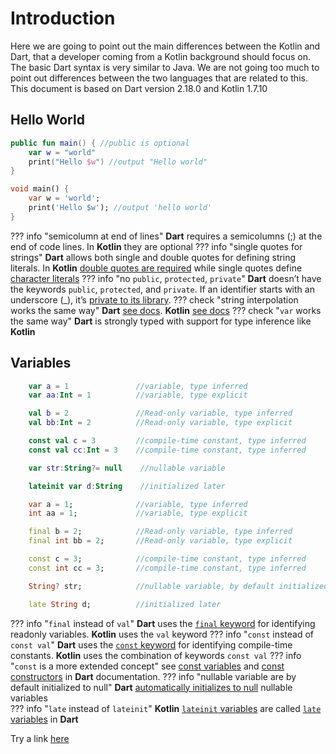 # Introduction
Here we are going to point out the main differences between the Kotlin and Dart, that
a developer coming from a Kotlin background should focus on.
The basic Dart syntax is very similar to Java. We are not going too much to point out differences
between the two languages that are related to this.
This document is based on Dart version 2.18.0 and Kotlin 1.7.10

## Hello World
```kotlin title="Kotlin"
public fun main() { //public is optional
    var w = "world"
    print("Hello $w") //output "Hello world"
}
```
```dart title="Dart"
void main() {
    var w = 'world';
    print('Hello $w'); //output 'hello world'
}

```
??? info "semicolumn at end of lines"
    **Dart** requires a semicolumns (;) at the end of code lines. In **Kotlin** they are optional
??? info "single quotes for strings"
    **Dart** allows both single and double quotes for defining string literals. In **Kotlin** [double quotes are required](https://kotlinlang.org/docs/strings.html#string-literals) while single quotes define [character literals](https://kotlinlang.org/docs/characters.html)
??? info "no ``public``, ``protected``, ``private``"
    **Dart** doesn’t have the keywords ``public``, ``protected``, and ``private``. If an identifier starts with an underscore (_), it’s [private to its library](https://dart.dev/guides/language/language-tour#libraries-and-visibility).
??? check "string interpolation works the same way"
    **Dart** [see docs](https://dart.dev/guides/language/language-tour#strings). **Kotlin**  [see docs](https://kotlinlang.org/docs/strings.html#string-templates)
??? check "``var`` works the same way"
    **Dart** is strongly typed with support for type inference like **Kotlin** 

## Variables
```kotlin title="Kotlin"
    var a = 1               //variable, type inferred
    var aa:Int = 1          //variable, type explicit

    val b = 2               //Read-only variable, type inferred
    val bb:Int = 2          //Read-only variable, type explicit

    const val c = 3         //compile-time constant, type inferred
    const val cc:Int = 3    //compile-time constant, type inferred

    var str:String?= null    //nullable variable

    lateinit var d:String    //initialized later
```
```dart title="Dart"
    var a = 1;              //variable, type inferred
    int aa = 1;             //variable, type explicit

    final b = 2;            //Read-only variable, type inferred
    final int bb = 2;       //Read-only variable, type explicit

    const c = 3;            //compile-time constant, type inferred
    const int cc = 3;       //compile-time constant, type inferred

    String? str;            //nullable variable, by default initialized to null

    late String d;          //initialized later
```

??? info "``final`` instead of ``val``"
    **Dart** uses the [``final`` keyword](https://dart.dev/guides/language/language-tour#final-and-const) for identifying readonly variables. **Kotlin** uses the ``val`` keyword
??? info "``const`` instead of ``const val``"
    **Dart** uses the [``const`` keyword](https://dart.dev/guides/language/language-tour#final-and-const) for identifying compile-time constants. **Kotlin** uses the combination of keywords ``const val``
??? info "``const`` is a more extended concept"
    see [const variables](https://dart.dev/guides/language/language-tour#final-and-const) and [const constructors](https://dart.dev/guides/language/language-tour#constant-constructors) in **Dart** documentation.
??? info "nullable variable are by default initialized to null"
    **Dart**  [automatically initializes to null](https://dart.dev/guides/language/language-tour#default-value) nullable variables    
??? info "``late`` instead of ``lateinit``"
    **Kotlin** [``lateinit`` variables](https://kotlinlang.org/docs/properties.html#late-initialized-properties-and-variables) are called [```late``` variables](https://dart.dev/guides/language/language-tour#late-variables) in **Dart**



Try a link [here](other.md#abcd) 

